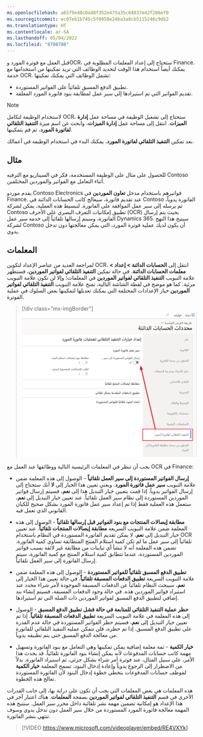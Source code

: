 ```yaml
---
ms.openlocfilehash: a65f9e40c0a48f352e475a35c64037e42f286ef0
ms.sourcegitcommit: ec07eb1b745c5f0958e24ba3a8cb5115246c9db2
ms.translationtype: HT
ms.contentlocale: ar-SA
ms.lasthandoff: 05/04/2022
ms.locfileid: "8700780"
---
```

قبل العمل مع فوترة المورد وOCR، ستحتاج إلى إعداد المعلمات المطلوبة في Finance. يمكنك أيضاً استخدام هذا الوقت لتحديد الوظائف التي تريد تمكينها من استخدامها مع خدمة OCR. تشمل الوظائف التي يمكنك تمكينها:

- تطبيق الدفع المسبق تلقائياً على الفواتير المستوردة.
- تقديم الفواتير التي تم استيرادها إلى سير عمل لمطابقة بنود فاتورة المورد المعلقة.

> [!NOTE]
> لاستخدام الوظيفة لتكامل OCR، ستحتاج إلى تشغيل الوظيفة في مساحة عمل **إدارة الميزات**. انتقل إلى مساحة عمل **إدارة الميزات**، وابحث عن اسم ميزة **التنفيذ التلقائي لفاتورة المورد‬**، ثم قم بتمكينها.

بعد تمكين **التنفيذ التلقائي لفاتورة المورد**، يمكنك البدء في استخدام الوظيفة في أعمالك.

## <a name="example"></a>مثال

للحصول على مثال على الوظيفة المستخدمة، فكر في السيناريو مع الترفيه Contoso أثناء التعامل مع الفواتير والموردين المختلفين.

يقدم موردو Contoso Electronics فواتيرهم باستخدام مدخل **تعاون الموردين** في Finance. عند تقديم فاتورة، سيعالج كاتب الحسابات الدائنة في Contoso الفاتورة يدوياً، ثم يرسله إلى سير عمل الموافقة على الفاتورة. لتبسيط هذه العملية، يمكن لشركة Contoso تطبيق إمكانيات التعرف البصري على الأحرف (OCR) بحيث يتم إرسال الفاتورة، وسيتم إرسالها تلقائياً إلى خدمة سير عمل Dynamics 365. سيتيح هذا النهج لشركة Contoso أن يكون لديك عملية فوترة المورد، التي يمكن معالجتها دون تدخل يدوي.

## <a name="parameters"></a>المعلمات

لمراجعة العديد من عناصر الإعداد لتكوين OCR، انتقل إلى **الحسابات الدائنة > إعداد > معلمات الحسابات الدائنة**. في حالة تمكين **التنفيذ التلقائي لفواتير الموردين**، فستظهر علامة التبويب **التنفيذ التلقائي لفواتير الموردين** في المعلمات؛ وإلا لن تكون علامة التبويب مرئية. كما هو موضح في لقطة الشاشة التالية، تمنح علامة التبويب **التنفيذ التلقائي لفواتير الموردين** خيار الإعدادات المختلفة التي يمكنك تعديلها لتمكينها بعض السلوك في عملية الفوترة.

> [!div class="mx-imgBorder"]
> [![لقطة شاشة لمعلمات الحسابات الدائنة تُظهر تحديد التنفيذ التلقائي لفواتير الموردين وتعيين الإرسال إلى لا تلقائياً](../media/invoice-parameters.png)](../media/invoice-parameters.png#lightbox)

يجب أن تنظر في المعلمات الرئيسية التالية ووظائفها عند العمل مع OCR في Finance:

- **إرسال الفواتير المستوردة إلى سير العمل تلقائياً** - الوصول إلى هذه المعلمة ضمن علامة التبويب **سير عمل فاتورة المورد**. ويعني تعيين هذا الخيار إلى **لا** أنك ستحتاج إلى إرسال الفواتير يدوياً. إذا قمت بتعيين خيار التبديل هذا إلى **نعم**، فسيتم إرسال فواتير الموردين المستوردة إلى نظام سير العمل تلقائياً. عند تعيين خيار التبديل إلى **نعم**، ستعمل هذه العملية فقط إذا تم إعداد سير عمل فاتورة المورد بشكل صحيح للكيان القانوني الذي تعمل فيه.

- **مطابقة إيصالات المنتجات مع بنود الفواتير قبل إرسالها تلقائياً** - الوصول إلى هذه المعلمة ضمن علامة التبويب السريعة **مطابقة إيصالات المنتجات تلقائياً**. عند تعيين خيار التبديل إلى **نعم**، لا يمكن تقديم الفاتورة المستوردة في النظام باستخدام OCR تلقائياً إلى سير عمل ما لم تكن كمية استلام المنتج المتطابقة تساوي كمية الفاتورة. تضمن هذه المعلمة أنه لا تنشأ أي تباينات من مطابقة غير لائقة بسبب فواتير الموردين المستوردة. عندما تتطابق كمية استلام المنتج مع كمية الفاتورة، سيتم إرسال الفاتورة إلى سير العمل تلقائياً.

- **تطبيق الدفع المسبق تلقائياً للفواتير المستوردة** - الوصول إلى هذه المعلمة ضمن علامة التبويب السريعة **تطبيق الدفعات المسبقة تلقائياً**. في حالة تعيين هذا الخيار إلى **نعم**، سيبحث النظام تلقائياً عن الدفعات المسبقة الموجودة لأمر شراء محدد عند استيراد فواتير الموردين هذه. في حالة وجود الدفعات المسبقة، فسيتم إنشاء بند إضافي لتطبيق الدفع المسبق لفواتير الموردين ذات الصلة التي تم استيرادها.

- **حظر عملية التنفيذ التلقائي للمتابعة في حالة فشل تطبيق الدفع المسبق** - الوصول إلى هذه المعلمة في علامة التبويب السريعة **تطبيق الدفعات المسبقة تلقائياً**. إذا تم تعيين خيار التبديل إلى **نعم**، فسيتم حظر الفواتير المستوردة في حالة عدم القدرة على تطبيق الدفع المسبق. إذا تم حظره، فلن تتمكن عملية التنفيذ التلقائي للفاتورة من معالجة الدفع المسبق حتى يتم تطبيقه يدوياً.
 
- **خيار الكمية** - ثمة معلمة إضافية يمكن تمكينها وهي التعامل مع بنود الفاتورة وتسهيل مهمة كاتب حسابات المدفوعات لأنه يمكن إنشاء بنود الفاتورة تلقائياً. قد يحدث هذا الأمر، على سبيل المثال، عند فوترة أمر شراء بشكل جزئي، ثم استيراد الفاتورة. بدلاً من الاضطرار إلى الرجوع يدوياً وإعادة إدخال البنود، تسمح المعلمة **خيار الكمية** لموظف حسابات المدفوعات بتخطي خطوة إدخال البنود لأن الفاتورة المستوردة تعالج هذه الخطوة. 

هذه المعلمات هي بعض المعلمات التي يجب أن تكون على دراية بها، إلى جانب القدرات الأخرى في قسم **التنفيذ التلقائي لفواتير الموردين** بصفحة **المعلمات**. هناك اعتبار آخر في هذا الإعداد هو إمكانية تضمين مهمة نشر تلقائية داخل محرر سير العمل. ستتيح هذه المهمة معالجة فاتورة المورد المستوردة من خلال سير العمل دون تدخل يدوي وسوف تنتهي بنشر الفاتورة.

> [!VIDEO https://www.microsoft.com/videoplayer/embed/RE4VXYk]
